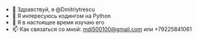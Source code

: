 - 👋 Здравствуй, я @Dmitriytrescu
- 👀 Я интересуюсь кодингом на Python
- 🌱 Я в настоящее время изучаю его
- 📫 Как связаться со мной: mdi500100@gmail.com или +79225841061

<!---
Dmitriytrescu/Dmitriytrescu is a ✨ special ✨ repository because its `README.md` (this file) appears on your GitHub profile.
You can click the Preview link to take a look at your changes.
--->
